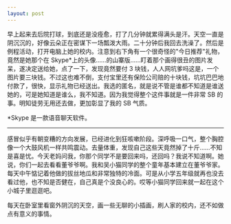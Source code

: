 ```yaml
---
layout: post
---
```


早上起来去后院打球，到底还是没痊愈，打了几分钟就累得满头是汗。天空一直是阴沉沉的，好像云朵正在密谋下一场瓢泼大雨。二十分钟后我回去洗澡了。然后是例程活动，打开电脑上她的校内。注意到右下角有一个很奇怪的"今日推荐"礼物，竟然是她那个在 Skype\*上的头像……的山寨版……盯着那个画得很丑的图片发呆，遂决定送给她，点了一下，发现竟然要付 3 块钱，人人网坑爹吗这是，一个图片要三块钱。不过这也难不倒，支付宝里还有保险公司赔的十块钱，坑坑巴巴地付款了，很快，显示礼物已经送出。我选的匿名，就是说不管是谁都不知道是谁送她的，可是她知道是谁么，我不知道。因为我觉得整个这件事就是一件非常 SB 的事。明知徒劳无用还去做，更加彰显了我的 SB 气质。

\*Skype 是一款语音聊天软件。

---

感冒似乎有朝变糟的方向发展，已经进化到狂咳嗽阶段。深呼吸一口气，整个胸腔像一个大鼓风机一样共鸣震动。去量体重，发现自己这些天竟然掉了十斤……不知是喜是忧。今天老妈问我，你那个同学不是要回来吗，还回吗？我说不知道啊。她说，你们一起去看看董爷爷啊。我和吴小猫同学的整个童年基本建立在董爷爷家。每天中午惦记着他做的拔丝地瓜和非常独特的冷面。可是从小学五年级就再也没去看过他，也不知是否健在，自己真是个没良心的。哎等小猫同学回来就一起在这个小城子里逛逛吧。

每天在卧室里看窗外阴沉的天空，画一些无聊的小插画，刷人家的校内，还不如做点有意义的事情。
